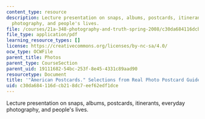 ```yaml
---
content_type: resource
description: Lecture presentation on snaps, albums, postcards, itinerants, everyday
  photography, and people's lives.
file: /courses/21a-348-photography-and-truth-spring-2008/c30da684116dcb218dc7eef62edf1dce_MIT21A_348S08_postcards.pdf
file_type: application/pdf
learning_resource_types: []
license: https://creativecommons.org/licenses/by-nc-sa/4.0/
ocw_type: OCWFile
parent_title: Photos
parent_type: CourseSection
parent_uid: 19111682-54bc-253f-8e45-4331c89aad90
resourcetype: Document
title: '"American Postcards." Selections from Real Photo Postcard Guide.'
uid: c30da684-116d-cb21-8dc7-eef62edf1dce
---
```

Lecture presentation on snaps, albums, postcards, itinerants, everyday photography, and people's lives.